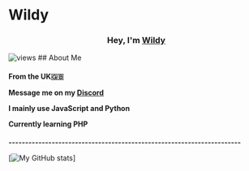# <a align="center">Wildy</a>
<h3 align="center">Hey, I'm <a href="https://e-z.bio/wild">Wildy</a></h3>
<a align="center"> <img src="https://komarev.com/ghpvc/?username=imwildy10&label=Profile%20views&color=white&style=flat" alt="views" /> </a>
## About Me

<p><h4>From the <b>UK</b>🇬🇧</p>

<p>Message me on my <b><a href="https://discord.com/users/661332700896034850">Discord</a></b></p>

<p>I mainly use <b>JavaScript</b> and <b>Python</b></p>

<p>Currently learning <b>PHP</b></h4></p>

<b>----------------------------------------------------------------------</b>

[![My GitHub stats](https://github-readme-stats.vercel.app/api?username=imWildy&theme=dark)]